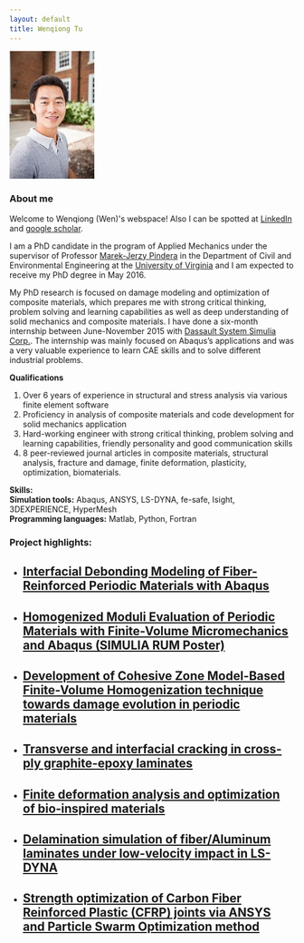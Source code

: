 ```yaml
---
layout: default
title: Wenqiong Tu
---
```

![My personal photo](/assets/personalPhoto.jpg)

### About me

Welcome to Wenqiong (Wen)'s webspace! Also I can be spotted at [LinkedIn](https://www.linkedin.com/in/wenqiong) and [google scholar](https://scholar.google.com/citations?hl=en&user=u28-S4gAAAAJ&view_op=list_works&sortby=pubdate). 

I am a PhD candidate in the program of Applied Mechanics under the supervisor of Professor [Marek-Jerzy Pindera](http://cee.virginia.edu/marekjerzypindera/) in the Department of Civil and Environmental Engineering at the [University of Virginia](http://www.virginia.edu/) and I am expected to receive my PhD degree in May 2016. 

My PhD research is focused on damage modeling and optimization of composite materials, which prepares me with strong critical thinking, problem solving and learning capabilities as well as deep understanding of solid mechanics and composite materials. I have done a six-month internship between June-November 2015 with [Dassault System Simulia Corp.](http://www.3ds.com/products-services/simulia/). The internship was mainly focused on Abaqus’s applications and was a very valuable experience to learn CAE skills and to solve different industrial problems.

**Qualifications** <br>
1) Over 6 years of experience in structural and stress analysis via various finite element software <br> 
2) Proficiency in analysis of composite materials and code development for solid mechanics application <br> 
3) Hard-working engineer with strong critical thinking, problem solving and learning capabilities, friendly personality and good  communication skills <br> 
4) 8 peer-reviewed journal articles in composite materials, structural analysis, fracture and damage, finite deformation, plasticity, optimization, biomaterials. <br> 

**Skills:** <br>
**Simulation tools:** Abaqus, ANSYS, LS-DYNA, fe-safe, Isight, 3DEXPERIENCE, HyperMesh <br> 
**Programming languages:** Matlab, Python, Fortran 

### Project highlights:

* ## [Interfacial Debonding Modeling of Fiber-Reinforced Periodic Materials with Abaqus](interfacial_debonding_abaqus.html)

* ## [Homogenized Moduli Evaluation of Periodic Materials with Finite-Volume Micromechanics and Abaqus (SIMULIA RUM Poster)](homogenizationAbaqusFVDAM.html)

* ## [Development of Cohesive Zone Model-Based Finite-Volume Homogenization technique towards damage evolution in periodic materials](/sic_ti.html) 

* ## [Transverse and interfacial cracking in cross-ply graphite-epoxy laminates](/laminateDamage.html) 

* ## [Finite deformation analysis and optimization of bio‐inspired materials](/bioTissue.html) 

* ## [Delamination simulation of fiber/Aluminum laminates under low-velocity impact in LS-DYNA](/dynaImpact.html)

* ## [Strength optimization of Carbon Fiber Reinforced Plastic (CFRP) joints via ANSYS and Particle Swarm Optimization method ](/strengthOptimization.html)

<!---
<div>
<iframe width="420" height="315" src="https://www.youtube.com/embed/EgVJ0brxqVM" frameborder="0" allowfullscreen></iframe>
</div>
-->

